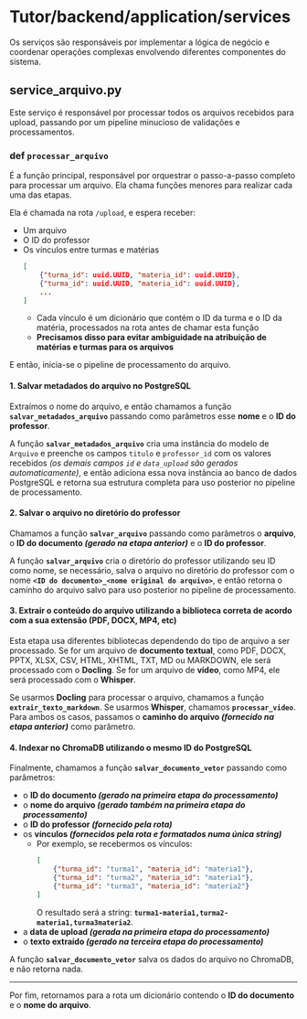 # Tutor/backend/application/services
Os serviços são responsáveis por implementar a lógica de negócio e coordenar operações complexas envolvendo diferentes componentes do sistema.

## service_arquivo.py
Este serviço é responsável por processar todos os arquivos recebidos para upload, passando por um pipeline minucioso de validações e processamentos.

### def `processar_arquivo`
É a função principal, responsável por orquestrar o passo-a-passo completo para processar um arquivo. Ela chama funções menores para realizar cada uma das etapas.

Ela é chamada na rota `/upload`, e espera receber:
- Um arquivo
- O ID do professor
- Os vínculos entre turmas e matérias
    ```json
    [
        {"turma_id": uuid.UUID, "materia_id": uuid.UUID},
        {"turma_id": uuid.UUID, "materia_id": uuid.UUID},
        ...
    ]
    ```
    - Cada vínculo é um dicionário que contém o ID da turma e o ID da matéria, processados na rota antes de chamar esta função
    - **Precisamos disso para evitar ambiguidade na atribuição de matérias e turmas para os arquivos**

E então, inicia-se o pipeline de processamento do arquivo.

#### 1. Salvar metadados do arquivo no PostgreSQL
Extraímos o nome do arquivo, e então chamamos a função **`salvar_metadados_arquivo`** passando como parâmetros esse **nome** e o **ID do professor**.

A função **`salvar_metadados_arquivo`** cria uma instância do modelo de `Arquivo` e preenche os campos `titulo` e `professor_id` com os valores recebidos _(os demais campos `id` e `data_upload` são gerados automaticamente)_, e então adiciona essa nova instância ao banco de dados PostgreSQL e retorna sua estrutura completa para uso posterior no pipeline de processamento.

#### 2. Salvar o arquivo no diretório do professor
Chamamos a função **`salvar_arquivo`** passando como parâmetros o **arquivo**, o **ID do documento _(gerado na etapa anterior)_** e o **ID do professor**.

A função **`salvar_arquivo`** cria o diretório do professor utilizando seu ID como nome, se necessário, salva o arquivo no diretório do professor com o nome **`<ID do documento>_<nome original do arquivo>`**, e então retorna o caminho do arquivo salvo para uso posterior no pipeline de processamento.

#### 3. Extrair o conteúdo do arquivo utilizando a biblioteca correta de acordo com a sua extensão (PDF, DOCX, MP4, etc)
Esta etapa usa diferentes bibliotecas dependendo do tipo de arquivo a ser processado. Se for um arquivo de **documento textual**, como PDF, DOCX, PPTX, XLSX, CSV, HTML, XHTML, TXT, MD ou MARKDOWN, ele será processado com o **Docling**. Se for um arquivo de **vídeo**, como MP4, ele será processado com o **Whisper**.

Se usarmos **Docling** para processar o arquivo, chamamos a função **`extrair_texto_markdown`**. Se usarmos **Whisper**, chamamos **`processar_video`**. Para ambos os casos, passamos o **caminho do arquivo _(fornecido na etapa anterior)_** como parâmetro.

#### 4. Indexar no ChromaDB utilizando o mesmo ID do PostgreSQL
Finalmente, chamamos a função **`salvar_documento_vetor`** passando como parâmetros:
- o **ID do documento _(gerado na primeira etapa do processamento)_**
- o **nome do arquivo _(gerado também na primeira etapa do processamento)_**
- o **ID do professor _(fornecido pela rota)_**
- os **vínculos _(fornecidos pela rota e formatados numa única string)_**
    - Por exemplo, se recebermos os vínculos:
        ```json
        [
            {"turma_id": "turma1", "materia_id": "materia1"},
            {"turma_id": "turma2", "materia_id": "materia1"},
            {"turma_id": "turma3", "materia_id": "materia2"}
        ]
        ```
        O resultado será a string: **`turma1-materia1,turma2-materia1,turma3materia2`**.
- a **data de upload _(gerada na primeira etapa do processamento)_**
- o **texto extraído _(gerado na terceira etapa do processamento)_**

A função **`salvar_documento_vetor`** salva os dados do arquivo no ChromaDB, e não retorna nada.

---

Por fim, retornamos para a rota um dicionário contendo o **ID do documento** e o **nome do arquivo**.
